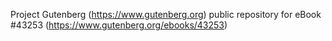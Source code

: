 Project Gutenberg (https://www.gutenberg.org) public repository for eBook #43253 (https://www.gutenberg.org/ebooks/43253)
